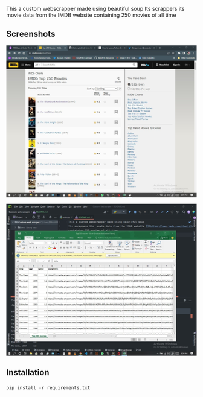 This a custom webscrapper made using beautiful soup
Its scrappers its  movie data from the IMDB website [](https://www.imdb.com/chart/top)
containing 250 movies of all time

## Screenshots
![image description](https://github.com/Benji918/Movie-web-scrapper/blob/master/scrapper.jpg)

![image description](https://github.com/Benji918/Movie-web-scrapper/blob/master/scrapper2.jpg)

## Installation
`pip install -r requirements.txt`
